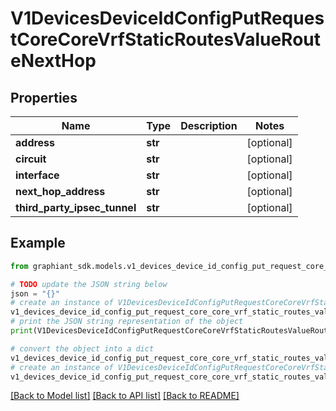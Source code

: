 # V1DevicesDeviceIdConfigPutRequestCoreCoreVrfStaticRoutesValueRouteNextHop


## Properties

Name | Type | Description | Notes
------------ | ------------- | ------------- | -------------
**address** | **str** |  | [optional] 
**circuit** | **str** |  | [optional] 
**interface** | **str** |  | [optional] 
**next_hop_address** | **str** |  | [optional] 
**third_party_ipsec_tunnel** | **str** |  | [optional] 

## Example

```python
from graphiant_sdk.models.v1_devices_device_id_config_put_request_core_core_vrf_static_routes_value_route_next_hop import V1DevicesDeviceIdConfigPutRequestCoreCoreVrfStaticRoutesValueRouteNextHop

# TODO update the JSON string below
json = "{}"
# create an instance of V1DevicesDeviceIdConfigPutRequestCoreCoreVrfStaticRoutesValueRouteNextHop from a JSON string
v1_devices_device_id_config_put_request_core_core_vrf_static_routes_value_route_next_hop_instance = V1DevicesDeviceIdConfigPutRequestCoreCoreVrfStaticRoutesValueRouteNextHop.from_json(json)
# print the JSON string representation of the object
print(V1DevicesDeviceIdConfigPutRequestCoreCoreVrfStaticRoutesValueRouteNextHop.to_json())

# convert the object into a dict
v1_devices_device_id_config_put_request_core_core_vrf_static_routes_value_route_next_hop_dict = v1_devices_device_id_config_put_request_core_core_vrf_static_routes_value_route_next_hop_instance.to_dict()
# create an instance of V1DevicesDeviceIdConfigPutRequestCoreCoreVrfStaticRoutesValueRouteNextHop from a dict
v1_devices_device_id_config_put_request_core_core_vrf_static_routes_value_route_next_hop_from_dict = V1DevicesDeviceIdConfigPutRequestCoreCoreVrfStaticRoutesValueRouteNextHop.from_dict(v1_devices_device_id_config_put_request_core_core_vrf_static_routes_value_route_next_hop_dict)
```
[[Back to Model list]](../README.md#documentation-for-models) [[Back to API list]](../README.md#documentation-for-api-endpoints) [[Back to README]](../README.md)



